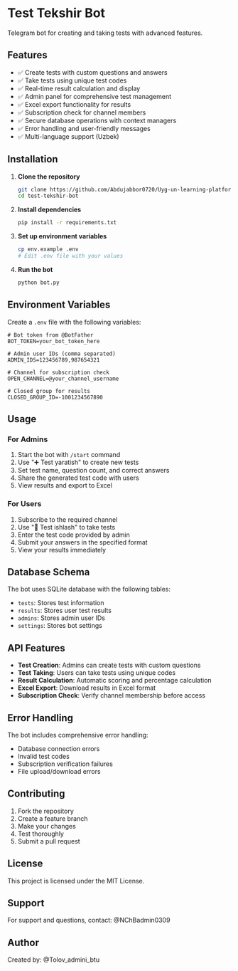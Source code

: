 # Test Tekshir Bot

Telegram bot for creating and taking tests with advanced features.

## Features

- ✅ Create tests with custom questions and answers
- ✅ Take tests using unique test codes
- ✅ Real-time result calculation and display
- ✅ Admin panel for comprehensive test management
- ✅ Excel export functionality for results
- ✅ Subscription check for channel members
- ✅ Secure database operations with context managers
- ✅ Error handling and user-friendly messages
- ✅ Multi-language support (Uzbek)

## Installation

1. **Clone the repository**
   ```bash
   git clone https://github.com/Abdujabbor0720/Uyg-un-learning-platform.git
   cd test-tekshir-bot
   ```

2. **Install dependencies**
   ```bash
   pip install -r requirements.txt
   ```

3. **Set up environment variables**
   ```bash
   cp env.example .env
   # Edit .env file with your values
   ```

4. **Run the bot**
   ```bash
   python bot.py
   ```

## Environment Variables

Create a `.env` file with the following variables:

```env
# Bot token from @BotFather
BOT_TOKEN=your_bot_token_here

# Admin user IDs (comma separated)
ADMIN_IDS=123456789,987654321

# Channel for subscription check
OPEN_CHANNEL=@your_channel_username

# Closed group for results
CLOSED_GROUP_ID=-1001234567890
```

## Usage

### For Admins
1. Start the bot with `/start` command
2. Use "➕ Test yaratish" to create new tests
3. Set test name, question count, and correct answers
4. Share the generated test code with users
5. View results and export to Excel

### For Users
1. Subscribe to the required channel
2. Use "🧪 Test ishlash" to take tests
3. Enter the test code provided by admin
4. Submit your answers in the specified format
5. View your results immediately

## Database Schema

The bot uses SQLite database with the following tables:
- `tests`: Stores test information
- `results`: Stores user test results
- `admins`: Stores admin user IDs
- `settings`: Stores bot settings

## API Features

- **Test Creation**: Admins can create tests with custom questions
- **Test Taking**: Users can take tests using unique codes
- **Result Calculation**: Automatic scoring and percentage calculation
- **Excel Export**: Download results in Excel format
- **Subscription Check**: Verify channel membership before access

## Error Handling

The bot includes comprehensive error handling:
- Database connection errors
- Invalid test codes
- Subscription verification failures
- File upload/download errors

## Contributing

1. Fork the repository
2. Create a feature branch
3. Make your changes
4. Test thoroughly
5. Submit a pull request

## License

This project is licensed under the MIT License.

## Support

For support and questions, contact: @NChBadmin0309

## Author

Created by: @Tolov_admini_btu
